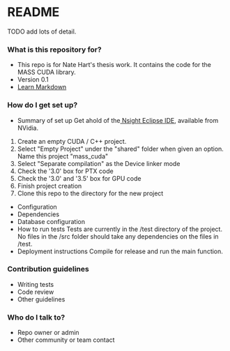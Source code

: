 # README #

TODO add lots of detail.

### What is this repository for? ###

* This repo is for Nate Hart's thesis work. It contains the code for the MASS CUDA library.
* Version 0.1
* [Learn Markdown](https://bitbucket.org/tutorials/markdowndemo)

### How do I get set up? ###

* Summary of set up
Get ahold of the[ Nsight Eclipse IDE](http://www.nvidia.com/object/nsight.html), available from NVidia.
1. Create an empty CUDA / C++ project. 
2. Select "Empty Project" under the "shared" folder when given an option. Name this project "mass_cuda"
3. Select "Separate compilation" as the Device linker mode
4. Check the '3.0' box for PTX code
5. Check the '3.0' and '3.5' box for GPU code
6. Finish project creation
7. Clone this repo to the directory for the new project
* Configuration
* Dependencies
* Database configuration
* How to run tests
Tests are currently in the /test directory of the project. No files in the /src folder should take any dependencies on the files in /test.
* Deployment instructions
Compile for release and run the main function.

### Contribution guidelines ###

* Writing tests
* Code review
* Other guidelines

### Who do I talk to? ###

* Repo owner or admin
* Other community or team contact